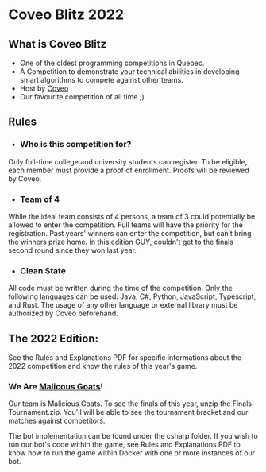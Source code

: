  
# Coveo Blitz 2022
## What is Coveo Blitz
- One of the oldest programming competitions in Quebec.
- A Competition to demonstrate your technical abilities in developing smart algorithms to compete against other teams.
- Host by [Coveo](https://www.coveo.com/en)
- Our favourite competition of all time ;)
## Rules
- ### Who is this competition for?
Only full-time college and university students can register.
To be eligible, each member must provide a proof of enrollment.
Proofs will be reviewed by Coveo.

- ### Team of 4
While the ideal team consists of 4 persons, a team of 3 could potentially be allowed to enter the competition.
Full teams will have the priority for the registration.
Past years' winners can enter the competition, but can’t bring the winners prize home. In this edition GUY, couldn't get to the finals second round since they won last year.


- ### Clean State
All code must be written during the time of the competition.
Only the following languages can be used: Java, C#, Python, JavaScript, Typescript, and Rust.
The usage of any other language or external library must be authorized by Coveo beforehand.

## The 2022 Edition:

See the Rules and Explanations PDF for specific informations about the 2022 competition and know the rules of this year's game.
### We Are [Malicous Goats](maliciousgoats.com)!
Our team is Malicious Goats.
To see the finals of this year, unzip the Finals-Tournament.zip. You'll will be able to see the tournament bracket and our matches against competitors.

The bot implementation can be found under the csharp folder.
If you wish to run our bot's code within the game, see Rules and Explanations PDF to know how to run the game within Docker with one or more instances of our bot.
